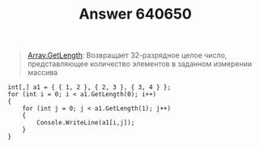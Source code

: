 ﻿---
title: "Answer 640650"
se.owner.user_id: 216179
se.owner.display_name: "Sublihim"
se.owner.link: "https://ru.stackoverflow.com/users/216179/sublihim"
se.answer_id: 640650
se.question_id: 640644
se.post_type: answer
se.score: 5
se.is_accepted: False
---
<blockquote>
  <p><a href="https://msdn.microsoft.com/ru-ru/library/system.array.getlength(v=vs.110).aspx" rel="noreferrer">Array.GetLength</a>: Возвращает 32-разрядное целое число, представляющее
  количество элементов в заданном измерении массива</p>
</blockquote>

<pre><code>int[,] a1 = { { 1, 2 }, { 2, 3 }, { 3, 4 } };
for (int i = 0; i &lt; a1.GetLength(0); i++)
{
    for (int j = 0; j &lt; a1.GetLength(1); j++)
    {
        Console.WriteLine(a1[i,j]);
    }
}
</code></pre>
